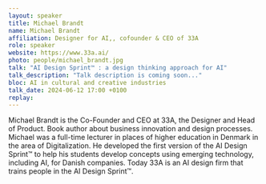 ```yaml
---
layout: speaker
title: Michael Brandt
name: Michael Brandt
affiliation: Designer for AI,, cofounder & CEO of 33A
role: speaker
website: https://www.33a.ai/
photo: people/michael_brandt.jpg
talk: "AI Design Sprint™ : a design thinking approach for AI"
talk_description: "Talk description is coming soon..."
bloc: AI in cultural and creative industries
talk_date: 2024-06-12 17:00 +0100
replay: 
---
```

Michael Brandt is the Co-Founder and CEO at 33A, the Designer and Head of Product. Book author about business innovation and design processes. Michael was a full-time lecturer in places of higher education in Denmark in the area of Digitalization. He developed the first version of the AI Design Sprint™ to help his students develop concepts using emerging technology, including AI, for Danish companies. Today 33A is an AI design firm that trains people in the AI Design Sprint™. 